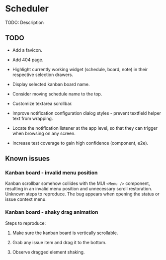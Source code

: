 # Scheduler

TODO: Description

## TODO

- Add a favicon.

- Add 404 page.

- Highlight currently working widget (schedule, board, note) in their respective selection drawers.

- Display selected kanban board name.

- Consider moving schedule name to the top.

- Customize textarea scrollbar.

- Improve notification configuration dialog styles - prevent textfield helper text from wrapping.

- Locate the notification listener at the app level, so that they can trigger when browsing on any screen.

- Increase test coverage to gain high confidence (component, e2e).

## Known issues

### Kanban board - invalid menu position

Kanban scrollbar somehow collides with the MUI `<Menu />` component, resulting in an invalid menu position and unnecessary scroll restoration. Unknown steps to reproduce. The bug appears when opening the status or issue context menu.

### Kanban board - shaky drag animation

Steps to reproduce:

1. Make sure the kanban board is vertically scrollable.

2. Grab any issue item and drag it to the bottom.

3. Observe dragged element shaking.
